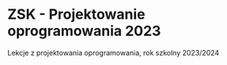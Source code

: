 # ZSK - Projektowanie oprogramowania 2023
Lekcje z projektowania oprogramowania, rok szkolny 2023/2024
